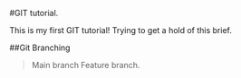 #GIT tutorial.

This is my first GIT tutorial!
Trying to get a hold of this brief.

##Git Branching

> Main branch
> Feature branch.
